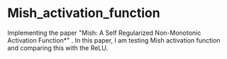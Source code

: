 # Mish_activation_function
 Implementing the paper "Mish: A Self Regularized Non-Monotonic Activation Function*" . In this paper, I am testing Mish activation function and comparing this with the ReLU.
